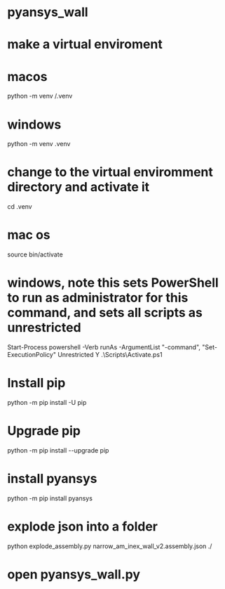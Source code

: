 # pyansys_wall

# make a virtual enviroment
# macos
python -m venv /.venv
# windows
python -m venv \.venv

# change to the virtual enviromment directory and activate it
cd .venv
# mac os
source bin/activate
# windows, note this sets PowerShell to run as administrator for this command, and sets all scripts as unrestricted
Start-Process powershell -Verb runAs -ArgumentList "-command", "Set-ExecutionPolicy"
Unrestricted
Y
.\Scripts\Activate.ps1

# Install pip
python -m pip install -U pip

# Upgrade pip
python -m pip install --upgrade pip

# install pyansys
python -m pip install pyansys

# explode json into a folder
python explode_assembly.py narrow_am_inex_wall_v2.assembly.json ./

# open pyansys_wall.py
# 